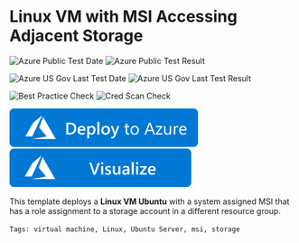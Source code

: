 # Linux VM with MSI Accessing Adjacent Storage

![Azure Public Test Date](https://azurequickstartsservice.blob.core.windows.net/badges/201-vm-msi-storage/PublicLastTestDate.svg)
![Azure Public Test Result](https://azurequickstartsservice.blob.core.windows.net/badges/201-vm-msi-storage/PublicDeployment.svg)

![Azure US Gov Last Test Date](https://azurequickstartsservice.blob.core.windows.net/badges/201-vm-msi-storage/FairfaxLastTestDate.svg)
![Azure US Gov Last Test Result](https://azurequickstartsservice.blob.core.windows.net/badges/201-vm-msi-storage/FairfaxDeployment.svg)

![Best Practice Check](https://azurequickstartsservice.blob.core.windows.net/badges/201-vm-msi-storage/BestPracticeResult.svg)
![Cred Scan Check](https://azurequickstartsservice.blob.core.windows.net/badges/201-vm-msi-storage/CredScanResult.svg)

[![Deploy To Azure](https://raw.githubusercontent.com/Azure/azure-quickstart-templates/master/1-CONTRIBUTION-GUIDE/images/deploytoazure.svg?sanitize=true)]("https://portal.azure.com/#create/Microsoft.Template/uri/https%3A%2F%2Fraw.githubusercontent.com%2FAzure%2Fazure-quickstart-templates%2Fmaster%2F201-vm-msi-storage%2Fazuredeploy.json")
[![Visualize](https://raw.githubusercontent.com/Azure/azure-quickstart-templates/master/1-CONTRIBUTION-GUIDE/images/visualizebutton.svg?sanitize=true)]("http://armviz.io/#/?load=https%3A%2F%2Fraw.githubusercontent.com%2FAzure%2Fazure-quickstart-templates%2Fmaster%2F201-vm-msi-storage%2Fazuredeploy.json")

This template deploys a **Linux VM Ubuntu** with a system assigned MSI that has
a role assignment to a storage account in a different resource group.

`Tags: virtual machine, Linux, Ubuntu Server, msi, storage`
